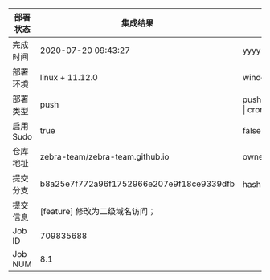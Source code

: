 部署状态 | 集成结果 | 参考值
---|---|---
完成时间 | 2020-07-20 09:43:27 | yyyy-mm-dd hh:mm:ss
部署环境 | linux + 11.12.0 | window \| linux + stable
部署类型 | push | push \| pull_request \| api \| cron
启用Sudo | true | false \| true
仓库地址 | zebra-team/zebra-team.github.io | owner_name/repo_name
提交分支 | b8a25e7f772a96f1752966e207e9f18ce9339dfb | hash 16位
提交信息 | [feature] 修改为二级域名访问； |
Job ID   | 709835688 |
Job NUM  | 8.1 |
